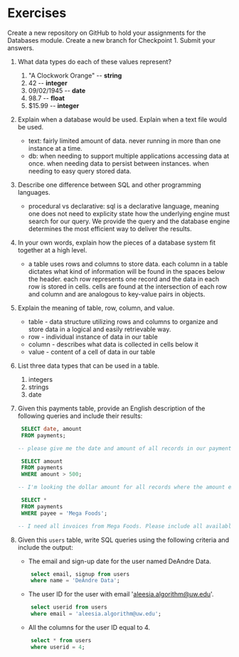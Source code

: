 # Exercises

Create a new repository on GitHub to hold your assignments for the Databases module. Create a new branch for Checkpoint 1. Submit your answers.

1. What data types do each of these values represent?
   1. "A Clockwork Orange" -- **string**
   1. 42 -- **integer**
   1. 09/02/1945 -- **date**
   1. 98.7 -- **float**
   1. $15.99 -- **integer**

1. Explain when a database would be used. Explain when a text file would be used.
    * text: fairly limited amount of data. never running in more than one instance at a time.
    * db: when needing to support multiple applications accessing data at once. when needing data to persist between instances. when needing to easy query stored data.
1. Describe one difference between SQL and other programming languages.
   * procedural vs declarative: sql is a declarative language, meaning one does not need to explicity state how the underlying engine must search for our query. We provide the query and the database engine determines the most efficient way to deliver the results.
  
1. In your own words, explain how the pieces of a database system fit together at a high level.
    * a table uses rows and columns to store data. each column in a table dictates what kind of information will be found in the spaces below the header. each row represents one record and the data in each row is stored in cells. cells are found at the intersection of each row and column and are analogous to key-value pairs in objects.
1. Explain the meaning of table, row, column, and value.
    * table - data structure utilizing rows and columns to organize and store data in a logical and easily retrievable way.
    * row - individual instance of data in our table
    * column - describes what data is collected in cells below it
    * value - content of a cell of data in our table

1. List three data types that can be used in a table.
    1. integers
    1. strings
    1. date
1. Given this payments table, provide an English description of the following queries and include their results:

    ``` SQL
     SELECT date, amount
     FROM payments;

    -- please give me the date and amount of all records in our payments log.

     SELECT amount
     FROM payments
     WHERE amount > 500;

    -- I'm looking the dollar amount for all records where the amount exceeds 500

     SELECT *
     FROM payments
     WHERE payee = 'Mega Foods';

    -- I need all invoices from Mega Foods. Please include all available columns.
    ```
1. Given this `users` table, write SQL queries using the following criteria and include the output:

   * The email and sign-up date for the user named DeAndre Data.
    ``` sql
        select email, signup from users
        where name = 'DeAndre Data';
    ```
   * The user ID for the user with email 'aleesia.algorithm@uw.edu'.
    ``` sql
        select userid from users
        where email = 'aleesia.algorithm@uw.edu';
    ```
   * All the columns for the user ID equal to 4.
    ``` sql
        select * from users
        where userid = 4;
    ```

